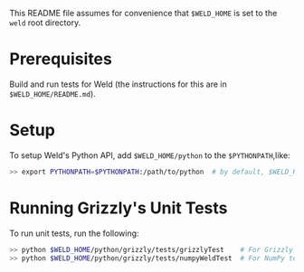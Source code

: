 This README file assumes for convenience that `$WELD_HOME` is set to the `weld` root directory.


Prerequisites
=============

Build and run tests for Weld (the instructions for this are in  `$WELD_HOME/README.md`).


Setup
=====

To setup Weld's Python API, add `$WELD_HOME/python` to the `$PYTHONPATH`,like:
```bash
>> export PYTHONPATH=$PYTHONPATH:/path/to/python  # by default, $WELD_HOME/python
```

Running Grizzly's Unit Tests
============================

To run unit tests, run the following:

```bash
>> python $WELD_HOME/python/grizzly/tests/grizzlyTest    # For Grizzly tests
>> python $WELD_HOME/python/grizzly/tests/numpyWeldTest  # For NumPy tests
```
